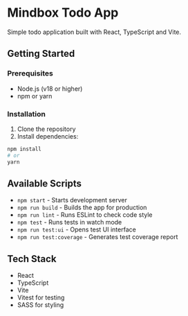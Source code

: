 # Mindbox Todo App

Simple todo application built with React, TypeScript and Vite.

## Getting Started

### Prerequisites

- Node.js (v18 or higher)
- npm or yarn

### Installation

1. Clone the repository
2. Install dependencies:
```bash
npm install
# or
yarn
```

## Available Scripts

- `npm start` - Starts development server
- `npm run build` - Builds the app for production
- `npm run lint` - Runs ESLint to check code style
- `npm test` - Runs tests in watch mode
- `npm run test:ui` - Opens test UI interface
- `npm run test:coverage` - Generates test coverage report

## Tech Stack

- React
- TypeScript
- Vite
- Vitest for testing
- SASS for styling
